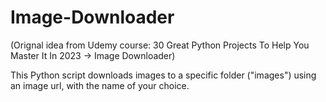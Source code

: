 # Image-Downloader
(Orignal idea from Udemy course: 30 Great Python Projects To Help You Master It In 2023 -> Image Downloader)

This Python script downloads images to a specific folder ("images") using an image url, with the name of your choice.
